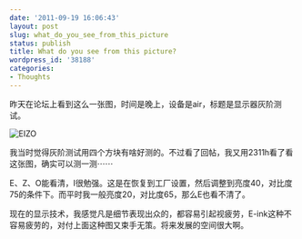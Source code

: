 ```yaml
---
date: '2011-09-19 16:06:43'
layout: post
slug: what_do_you_see_from_this_picture
status: publish
title: What do you see from this picture?
wordpress_id: '38188'
categories:
- Thoughts
---
```


昨天在论坛上看到这么一张图，时间是晚上，设备是air，标题是显示器灰阶测试。




![EIZO](http://qingpei.me/images/in_post/EIZO.png)




我当时觉得灰阶测试用四个方块有啥好测的。不过看了回帖，我又用2311h看了看这张图，确实可以测一测⋯⋯




E、Z、O能看清，I很勉强。这是在恢复到工厂设置，然后调整到亮度40，对比度75的条件下。而平时我一般亮度20，对比度65，那么E也看不清了。




现在的显示技术，我感觉凡是细节表现出众的，都容易引起视疲劳，E-ink这种不容易疲劳的，对付上面这种图又束手无策。将来发展的空间很大啊。

